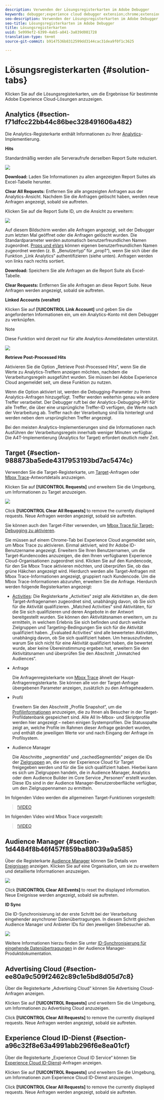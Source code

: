 ```yaml
---
description: Verwenden der Lösungsregisterkarten im Adobe Debugger
keywords: debugger;experience cloud debugger extension;chrome;extension;summary;clear;requests;solutions;solution;information;analytics;target;audience manager;media optimizer;amo;id service
seo-description: Verwenden der Lösungsregisterkarten im Adobe Debugger
seo-title: Lösungsregisterkarten im Adobe Debugger
title: Lösungsregisterkarten
uuid: 5e999ef2-6399-4ab5-a841-3a839d081728
translation-type: tm+mt
source-git-commit: b9147536b8312599dd3144cac31dea9f0f1c3625

---
```



# Lösungsregisterkarten {#solution-tabs}

Klicken Sie auf die Lösungsregisterkarten, um die Ergebnisse für bestimmte Adobe Experience Cloud-Lösungen anzuzeigen.

## Analytics {#section-f71dfcc22bb44c86bec328491606a482}

Die Analytics-Registerkarte enthält Informationen zu Ihrer [Analytics](https://experiencecloud.adobe.com/resources/help/en_US/reference/)-Implementierung.

**Hits**

Standardmäßig werden alle Serveraufrufe derselben Report Suite reduziert.

![](assets/analytics-hits.jpg)

**Download:** Laden Sie Informationen zu allen angezeigten Report Suites als Excel-Tabelle herunter.

**Clear All Requests:** Entfernen Sie alle angezeigten Anfragen aus der Analytics-Ansicht. Nachdem Sie die Anfragen gelöscht haben, werden neue Anfragen angezeigt, sobald sie auftreten.

Klicken Sie auf die Report Suite ID, um die Ansicht zu erweitern:

![](assets/analytics-hits-expand.jpg)

Auf diesem Bildschirm werden alle Anfragen angezeigt, seit der Debugger zum letzten Mal geöffnet oder die Anfragen gelöscht wurden. Die Standardparameter werden automatisch benutzerfreundlichen Namen zugeordnet. [Props und eVars](https://experiencecloud.adobe.com/resources/help/en_US/sc/implement/props_eVars.html) können eigenen benutzerfreundlichen Namen zugeordnet werden (z. B. „Benutzertyp“ für „prop1“), wenn Sie sich über die Funktion „Link Analytics“ authentifizieren (siehe unten). Anfragen werden von links nach rechts sortiert.

**Download:** Speichern Sie alle Anfragen an die Report Suite als Excel-Tabelle.

**Clear Requests:** Entfernen Sie alle Anfragen an diese Report Suite. Neue Anfragen werden angezeigt, sobald sie auftreten.

**Linked Accounts (veraltet)**

Klicken Sie auf **[!UICONTROL Link Account]** und geben Sie die angeforderten Informationen ein, um ein Analytics-Konto mit dem Debugger zu verknüpfen.

>[!NOTE]
>
>Diese Funktion wird derzeit nur für alte Analytics-Anmeldedaten unterstützt.

![](assets/analytics-link-account.jpg)

**Retrieve Post-Processed Hits**

Aktivieren Sie die Option „Retrieve Post-Processed Hits“, wenn Sie die Werte zu Analytics-Treffern anzeigen möchten, nachdem die Verarbeitungsregeln ausgeführt wurden. Sie müssen bei Adobe Experience Cloud angemeldet seit, um diese Funktion zu nutzen.

Wenn die Option aktiviert ist, werden die Debugging-Parameter zu Ihren Analytics-Anfragen hinzugefügt. Treffer werden weiterhin genau wie andere Treffer verarbeitet. Der Debugger ruft bei der Analytics-Debugging-API für alle Treffer, die über eine ursprüngliche Treffer-ID verfügen, die Werte nach der Verarbeitung ab. Treffer nach der Verarbeitung sind lila hinterlegt und werden neben dem ursprünglichen Treffer angezeigt.

Bei den meisten Analytics-Implementierungen sind die Informationen nach Ausführen der Verarbeitungsregeln innerhalb weniger Minuten verfügbar. Die A4T-Implementierung (Analytics for Target) erfordert deutlich mehr Zeit.

## Target {#section-988873ba5ede4317953193bd7ac5474c}

Verwenden Sie die Target-Registerkarte, um [Target](https://docs.adobe.com/content/help/en/target/using/target-home.html)-Anfragen oder [Mbox Trace](https://docs.adobe.com/content/help/en/target/using/activities/troubleshoot-activities/content-trouble.html)-Antwortdetails anzuzeigen.

Klicken Sie auf **[!UICONTROL Requests]** und erweitern Sie die Umgebung, um Informationen zu Target anzuzeigen.

![](assets/target-requests.jpg)

Click **[!UICONTROL Clear All Requests]** to remove the currently displayed requests. Neue Anfragen werden angezeigt, sobald sie auftreten.

Sie können auch den Target-Filter verwenden, um [Mbox Trace für Target-Debugging zu aktivieren](https://docs.adobe.com/content/help/en/target/using/activities/troubleshoot-activities/content-trouble.html).

Sie müssen auf einem Chrome-Tab bei Experience Cloud angemeldet sein, um Mbox Trace zu aktivieren. Einmal aktiviert, wird Ihr Adobe ID-Benutzername angezeigt. Erweitern Sie Ihren Benutzernamen, um die Target-Kundencodes anzuzeigen, die den Ihnen verfügbaren Experience Cloud-Organisationen zugeordnet sind. Klicken Sie auf den Kundencode, für den Sie Mbox Trace aktivieren möchten, und überprüfen Sie, ob das grüne Häkchen angezeigt wird. Hierdurch werden alle Target-Anfragen mit Mbox Trace-Informationen angezeigt, gruppiert nach Kundencode. Um die Mbox Trace-Informationen abzurufen, erweitern Sie die Anfrage. Hierdurch werden folgende Registerkarten angezeigt:

* [Activities](https://docs.adobe.com/content/help/en/target/using/activities/activities.html): Die Registerkarte „Activities“ zeigt alle Aktivitäten an, die dem Target-Anfragenamen zugeordnet sind, unabhängig davon, ob Sie sich für die Aktivität qualifizieren. „Matched Activities“ sind Aktivitäten, für die Sie sich qualifizieren und deren Angebote in der Antwort bereitgestellt wurden. Sie können den Aktivitätsnamen erweitern, um zu ermitteln, in welchem Erlebnis Sie sich befinden und durch welche Zielgruppen und Targeting-Bedingungen Sie sich für die Aktivität qualifiziert haben. „Evaluated Activities“ sind alle bewerteten Aktivitäten, unabhängig davon, ob Sie sich qualifiziert haben. Um herauszufinden, warum Sie sich nicht für eine Aktivität qualifiziert haben, die bewertet wurde, aber keine Übereinstimmung ergeben hat, erweitern Sie den Aktivitätsnamen und überprüfen Sie den Abschnitt „Unmatched Audiences“.

* Anfrage

   Die Anfragenregisterkarte von [Mbox Trace](https://docs.adobe.com/content/help/en/target/using/activities/troubleshoot-activities/content-trouble.html) ähnelt der Haupt-Anfragenregisterkarte. Sie können alle von der Target-Anfrage übergebenen Parameter anzeigen, zusätzlich zu den Anfrageheadern.
* Profil

   Erweitern Sie den Abschnitt „Profile Snapshot“, um die [Profilinformationen](https://docs.adobe.com/content/help/en/target/using/audiences/visitor-profiles/variables-profiles-parameters-methods.html) anzuzeigen, die zu Ihnen als Besucher in der Target-Profildatenbank gespeichert sind. Alle All In-Mbox- und Skriptprofile werden hier angezeigt – neben einigen Systemprofilen. Die Statusspalte zeigt an, welche Profile im Rahmen dieser Anfrage geändert wurden, und enthält die jeweiligen Werte vor und nach Eingang der Anfrage im Profilsystem.
* Audience Manager

   Die Abschnitte „segmentIds“ und „cachedSegmentIds“ zeigen die IDs der [Zielgruppen](https://docs.adobe.com/content/help/en/target/using/audiences/target.html) an, die von der Experience Cloud für Target freigegeben werden und für die Sie sich qualifiziert haben. Hierbei kann es sich um Zielgruppen handeln, die in Audience Manager, Analytics oder dem Audience Builder im Core Service „Personen“ erstellt wurden. Diese IDs sind in der Audience Manager-Benutzeroberfläche verfügbar, um den Zielgruppennamen zu ermitteln.

Im folgenden Video werden die allgemeinen Target-Funktionen vorgestellt:

>[!VIDEO](https://video.tv.adobe.com/v/23115t2/?captions=ger)

Im folgenden Video wird Mbox Trace vorgestellt:

>[!VIDEO](https://video.tv.adobe.com/v/23113t2/?captions=ger)

## Audience Manager {#section-1d4484f8b46f457f859ba88039a9a585}

Über die Registerkarte [Audience Manager](https://experiencecloud.adobe.com/resources/help/en_US/aam/) können Sie Details von [Ereignissen](https://experiencecloud.adobe.com/resources/help/en_US/aam/dcs-event-calls.html) anzeigen. Klicken Sie auf eine Organisation, um sie zu erweitern und detaillierte Informationen anzuzeigen.

![](assets/audience-manager.jpg)

Click **[!UICONTROL Clear All Events]** to reset the displayed information. Neue Ereignisse werden angezeigt, sobald sie auftreten.

**ID Sync**

Die ID-Synchronisierung ist der erste Schritt bei der Verarbeitung eingehender asynchroner Datenübertragungen. In diesem Schritt gleichen Audience Manager und Anbieter IDs für den jeweiligen Sitebesucher ab.

![](assets/aam-idsync.jpg)

Weitere Informationen hierzu finden Sie unter [ID-Synchronisierung für eingehende Datenübertragungen](https://experiencecloud.adobe.com/resources/help/en_US/aam/c_id_sync_in.html) in der Audience Manager-Produktdokumentation.

## Advertising Cloud {#section-ee80a9c509f2462c89c1e5bd8d05d7c8}

Über die Registerkarte „Advertising Cloud“ können Sie Advertising Cloud-Anfragen anzeigen.

Klicken Sie auf **[!UICONTROL Requests]** und erweitern Sie die Umgebung, um Informationen zu Advertising Cloud anzuzeigen.

Click **[!UICONTROL Clear All Requests]** to remove the currently displayed requests. Neue Anfragen werden angezeigt, sobald sie auftreten.

## Experience Cloud ID-Dienst {#section-a96c32f8e63a4991abb296f6e8ea01cf}

Über die Registerkarte „Experience Cloud ID Service“ können Sie [Experience Cloud ID-Dienst](https://experiencecloud.adobe.com/resources/help/en_US/mcvid/)-Anfragen anzeigen.

Klicken Sie auf **[!UICONTROL Requests]** und erweitern Sie die Umgebung, um Informationen zum Experience Cloud ID-Dienst anzuzeigen.

Click **[!UICONTROL Clear All Requests]** to remove the currently displayed requests. Neue Anfragen werden angezeigt, sobald sie auftreten.
